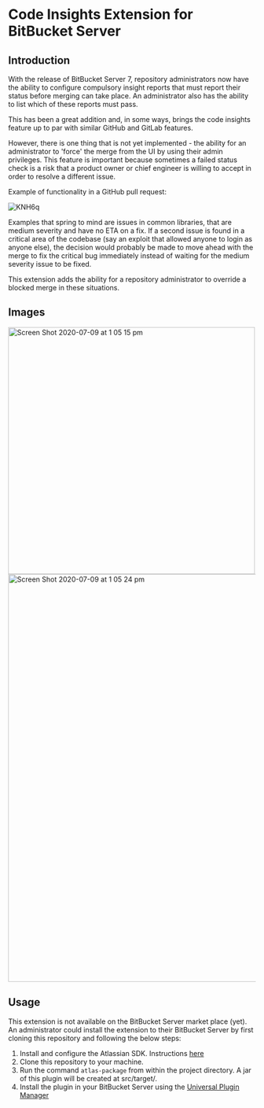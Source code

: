 # Code Insights Extension for BitBucket Server

## Introduction
With the release of BitBucket Server 7, repository administrators now have the ability to configure compulsory
insight reports that must report their status before merging can take place. An administrator also has the ability
to list which of these reports must pass.

This has been a great addition and, in some ways, brings the code insights feature up to par with similar GitHub and 
GitLab features.

However, there is one thing that is not yet implemented - the ability for an administrator to 'force' the merge
from the UI by using their admin privileges. This feature is important because sometimes a failed status check is
a risk that a product owner or chief engineer is willing to accept in order to resolve a different issue. 

Example of functionality in a GitHub pull request:

![KNH6q](https://user-images.githubusercontent.com/38512252/86992345-a4cfaf80-c1e4-11ea-888e-cc3a190641dc.png)

Examples that spring to mind are issues in common libraries, that are medium severity and have no ETA on a fix. 
If a second issue is found in a critical area of the codebase (say an exploit that allowed anyone to login as anyone else),
the decision would probably be made to move ahead with the merge to fix the critical bug immediately instead of waiting for
the medium severity issue to be fixed.

This extension adds the ability for a repository administrator to override a blocked merge in these situations.

## Images
<img width="502" alt="Screen Shot 2020-07-09 at 1 05 15 pm" src="https://user-images.githubusercontent.com/38512252/86992471-e4969700-c1e4-11ea-86b8-4a05800cfd1b.png">

<img width="829" alt="Screen Shot 2020-07-09 at 1 05 24 pm" src="https://user-images.githubusercontent.com/38512252/86992516-fe37de80-c1e4-11ea-816f-f5143db1e57d.png">

## Usage
This extension is not available on the BitBucket Server market place (yet). An administrator could install the 
extension to their BitBucket Server by first cloning this repository and following the below steps:

1. Install and configure the Atlassian SDK. Instructions [here](https://developer.atlassian.com/server/framework/atlassian-sdk/install-the-atlassian-sdk-on-a-linux-or-mac-system/)
2. Clone this repository to your machine.
3. Run the command `atlas-package` from within the project directory. A jar of this plugin will be created at src/target/.
4. Install the plugin in your BitBucket Server using the [Universal Plugin Manager](https://confluence.atlassian.com/bitbucketserver/managing-apps-776640366.html?_ga=2.81479828.2001798493.1594262869-1170595930.1590906581)
